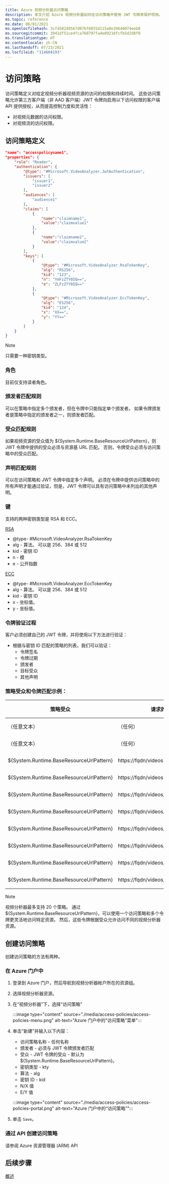 ```yaml
---
title: Azure 视频分析器访问策略
description: 本文介绍 Azure 视频分析器如何在访问策略中使用 JWT 令牌来保护视频。
ms.topic: reference
ms.date: 06/01/2021
ms.openlocfilehash: 3cf450249567d07bf6855d115a0e39640074eeb0
ms.sourcegitcommit: 3941df51ce4fca760797fa4e09216fcfb5d2d8f0
ms.translationtype: HT
ms.contentlocale: zh-CN
ms.lasthandoff: 07/23/2021
ms.locfileid: "114604193"
---
```

# <a name="access-policies"></a>访问策略

访问策略定义对给定视频分析器视频资源的访问的权限和持续时间。 这些访问策略允许第三方客户端（非 AAD 客户端）JWT 令牌向启用以下访问权限的客户端 API 提供授权，从而提高控制力度和灵活性： 

- 对视频元数据的访问权限。 
- 对视频流的访问权限。 

## <a name="access-policy-definition"></a>访问策略定义

```json
"name": "accesspolicyname1", 
"properties": { 
    "role": "Reader", 
    "authentication": { 
        "@type": "#Microsoft.VideoAnalyzer.JwtAuthentication", 
        "issuers": [ 
            "issuer1", 
            "issuer2" 
        ], 
        "audiences": [ 
            "audience1" 
        ], 
        "claims": [ 
            { 
                "name":"claimname1", 
                "value":"claimvalue1" 
            }, 
            { 
                "name":"claimname2", 
                "value":"claimvalue2" 
            } 
        ], 
        "keys": [ 
            { 
                "@type": "#Microsoft.VideoAnalyzer.RsaTokenKey", 
                "alg": "RS256", 
                "kid": "123", 
                "n": "YmFzZTY0IQ==", 
                "e": "ZLFzZTY0IQ==" 
            }, 
            { 
                "@type": "#Microsoft.VideoAnalyzer.EccTokenKey", 
                "alg": "ES256", 
                "kid": "124", 
                "x": "XX==", 
                "y": "YY==" 
            } 
        ] 
    } 
} 
```

> [!NOTE] 
> 只需要一种密钥类型。 

### <a name="roles"></a>角色

目前仅支持读者角色。

### <a name="issuer-matching-rules"></a>颁发者匹配规则

可以在策略中指定多个颁发者，但在令牌中只能指定单个颁发者。  如果令牌颁发者是策略中指定的颁发者之一，则颁发者匹配。

### <a name="audience-matching-rules"></a>受众匹配规则

如果视频资源的受众值为 ${System.Runtime.BaseResourceUrlPattern}，则 JWT 令牌中提供的受众必须与资源基 URL 匹配。 否则，令牌受众必须与访问策略中的受众匹配。

### <a name="claims-matching-rules"></a>声明匹配规则

可以在访问策略和 JWT 令牌中指定多个声明。  必须在令牌中提供访问策略中的所有声明才能通过验证，但是，JWT 令牌可以具有访问策略中未列出的其他声明。

### <a name="keys"></a>键

支持的两种密钥类型是 RSA 和 ECC。

[RSA](https://wikipedia.org/wiki/RSA_(cryptosystem))

* @type- \#Microsoft.VideoAnalyzer.RsaTokenKey
* alg - 算法。  可以是 256、384 或 512 
* kid - 密钥 ID
* n - 模
* e - 公开指数 

[ECC](https://wikipedia.org/wiki/Elliptic-curve_cryptography)        

* @type- \#Microsoft.VideoAnalyzer.EccTokenKey
* alg - 算法。  可以是 256、384 或 512
* kid - 密钥 ID
* x - 坐标值。
* y - 坐标值。

### <a name="token-validation-process"></a>令牌验证过程

客户必须创建自己的 JWT 令牌，并将使用以下方法进行验证：

- 根据与密钥 ID 匹配的策略的列表，我们可以验证：
  - 令牌签名
  - 令牌过期
  - 颁发者
  - 目标受众
  - 其他声明

### <a name="policy-audience-and-token-matching-examples"></a>策略受众和令牌匹配示例：

| 策略受众                      | 请求的 URL                         | 令牌 URL                            | 结果 |
| ---------------------------------------- | ------------------------------------- | ------------------------------------ | ------ |
| （任意文本）                            | （任何）                                 | （匹配）                              | 授予  |
| （任意文本）                            | （任何）                                 | （不匹配）                          | 拒绝   |
| ${System.Runtime.BaseResourceUrlPattern} | https://fqdn/videos                   | https://fqdn/videos/*                | 授予  |
| ${System.Runtime.BaseResourceUrlPattern} | https://fqdn/videos                   | https://fqdn/videos/{videoName}      | 拒绝   |
| ${System.Runtime.BaseResourceUrlPattern} | https://fqdn/videos/{videoName}       | https://fqdn/vid*                    | 授予  |
| ${System.Runtime.BaseResourceUrlPattern} | https://fqdn/videos/{videoName}       | https://fqdn/videos/*                | 授予  |
| ${System.Runtime.BaseResourceUrlPattern} | https://fqdn/videos/{videoName}       | https://fqdn/videos/{baseVideoName}* | 授予  |
| ${System.Runtime.BaseResourceUrlPattern} | https://fqdn/videos/{videoName}       | https://fqdn/videos/{videoName}      | 授予  |
| ${System.Runtime.BaseResourceUrlPattern} | https://fqdn/videos/{videoName}Suffix | https://fqdn/videos/{videoName}      | 拒绝   |
| ${System.Runtime.BaseResourceUrlPattern} | https://fqdn/videos/{otherVideoName}  | https://fqdn/videos/{videoName}      | 拒绝   |

> [!NOTE]  
> 视频分析器最多支持 20 个策略。  通过 ${System.Runtime.BaseResourceUrlPattern}，可以使用一个访问策略和多个令牌更灵活地访问特定资源。  然后，这些令牌根据受众允许访问不同的视频分析器资源。 

## <a name="creating-an-access-policy"></a>创建访问策略

创建访问策略的方法有两种。

### <a name="in-the-azure-portal"></a>在 Azure 门户中

1. 登录到 Azure 门户，然后导航到视频分析器帐户所在的资源组。
2. 选择视频分析器资源。
3. 在“视频分析器”下，选择“访问策略”

   :::image type="content" source="./media/access-policies/access-policies-menu.png" alt-text="Azure 门户中的“访问策略”菜单":::
4. 单击“新建”并输入以下内容：

   - 访问策略名称 - 任何名称
   - 颁发者 - 必须与 JWT 令牌颁发者匹配 
   - 受众 - JWT 令牌的受众 - 默认为 ${System.Runtime.BaseResourceUrlPattern}。 
   - 密钥类型 - kty 
   - 算法 - alg
   - 密钥 ID - kid 
   - N/X 值 
   - E/Y 值 

   :::image type="content" source="./media/access-policies/access-policies-portal.png" alt-text="Azure 门户中的“访问策略”":::
5. 单击 `Save`。

### <a name="create-access-policy-via-api"></a>通过 API 创建访问策略

请参阅 Azure 资源管理器 (ARM) API 

## <a name="next-steps"></a>后续步骤

[概述](overview.md)

